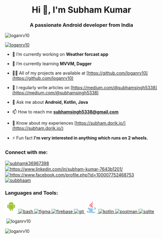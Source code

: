 
<h1 align="center">Hi 👋, I'm Subham Kumar</h1>
<h3 align="center">A passionate Android developer from India</h3>

<p align="left"> <img src="https://komarev.com/ghpvc/?username=loganrv10&label=Profile%20views&color=0e75b6&style=flat" alt="loganrv10" /> </p>

<p align="left"> <a href="https://github.com/ryo-ma/github-profile-trophy"><img src="https://github-profile-trophy.vercel.app/?username=loganrv10" alt="loganrv10" /></a> </p>

- 🔭 I’m currently working on **Weather forcast app**

- 🌱 I’m currently learning **MVVM, Dagger**

- 👨‍💻 All of my projects are available at [https://github.com/loganrv10](https://github.com/loganrv10)

- 📝 I regularly write articles on [https://medium.com/@subhamsingh5338](https://medium.com/@subhamsingh5338)

- 💬 Ask me about **Android, Kotlin, Java**

- 📫 How to reach me **subhamsingh5338@gmail.com**

- 📄 Know about my experiences [https://subham.dorik.io/](https://subham.dorik.io/)

- ⚡ Fun fact **I'm very interested in anything which runs on 2 wheels.**

<h3 align="left">Connect with me:</h3>
<p align="left">
<a href="https://twitter.com/subhamk36967398" target="blank"><img align="center" src="https://raw.githubusercontent.com/rahuldkjain/github-profile-readme-generator/master/src/images/icons/Social/twitter.svg" alt="subhamk36967398" height="30" width="40" /></a>
<a href="https://linkedin.com/in/https://www.linkedin.com/in/subham-kumar-7643b1201/" target="blank"><img align="center" src="https://raw.githubusercontent.com/rahuldkjain/github-profile-readme-generator/master/src/images/icons/Social/linked-in-alt.svg" alt="https://www.linkedin.com/in/subham-kumar-7643b1201/" height="30" width="40" /></a>
<a href="https://fb.com/https://www.facebook.com/profile.php?id=100007752468753" target="blank"><img align="center" src="https://raw.githubusercontent.com/rahuldkjain/github-profile-readme-generator/master/src/images/icons/Social/facebook.svg" alt="https://www.facebook.com/profile.php?id=100007752468753" height="30" width="40" /></a>
<a href="https://instagram.com/subbhaam" target="blank"><img align="center" src="https://raw.githubusercontent.com/rahuldkjain/github-profile-readme-generator/master/src/images/icons/Social/instagram.svg" alt="subbhaam" height="30" width="40" /></a>
</p>

<h3 align="left">Languages and Tools:</h3>
<p align="left"> <a href="https://developer.android.com" target="_blank"> <img src="https://raw.githubusercontent.com/devicons/devicon/master/icons/android/android-original-wordmark.svg" alt="android" width="40" height="40"/> </a> <a href="https://www.gnu.org/software/bash/" target="_blank"> <img src="https://www.vectorlogo.zone/logos/gnu_bash/gnu_bash-icon.svg" alt="bash" width="40" height="40"/> </a> <a href="https://www.figma.com/" target="_blank"> <img src="https://www.vectorlogo.zone/logos/figma/figma-icon.svg" alt="figma" width="40" height="40"/> </a> <a href="https://firebase.google.com/" target="_blank"> <img src="https://www.vectorlogo.zone/logos/firebase/firebase-icon.svg" alt="firebase" width="40" height="40"/> </a> <a href="https://git-scm.com/" target="_blank"> <img src="https://www.vectorlogo.zone/logos/git-scm/git-scm-icon.svg" alt="git" width="40" height="40"/> </a> <a href="https://www.java.com" target="_blank"> <img src="https://raw.githubusercontent.com/devicons/devicon/master/icons/java/java-original.svg" alt="java" width="40" height="40"/> </a> <a href="https://kotlinlang.org" target="_blank"> <img src="https://www.vectorlogo.zone/logos/kotlinlang/kotlinlang-icon.svg" alt="kotlin" width="40" height="40"/> </a> <a href="https://postman.com" target="_blank"> <img src="https://www.vectorlogo.zone/logos/getpostman/getpostman-icon.svg" alt="postman" width="40" height="40"/> </a> <a href="https://www.sqlite.org/" target="_blank"> <img src="https://www.vectorlogo.zone/logos/sqlite/sqlite-icon.svg" alt="sqlite" width="40" height="40"/> </a> </p>

<!-- <p><img align="left" src="https://github-readme-stats.vercel.app/api/top-langs?username=loganrv10&show_icons=true&locale=en&layout=compact" alt="loganrv10" /></p> -->

<p>&nbsp;<img align="center" src="https://github-readme-stats.vercel.app/api?username=loganrv10&show_icons=true&locale=en" alt="loganrv10" /></p>

<p><img align="center" src="https://github-readme-streak-stats.herokuapp.com/?user=loganrv10&" alt="loganrv10" /></p>



